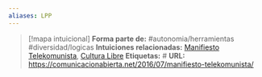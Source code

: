 ```yaml
---
aliases: LPP
--- 
```

> [!mapa intuicional]
> **Forma parte de:** #autonomia/herramientas #diversidad/logicas 
> **Intuiciones relacionadas:** [Manifiesto Telekomunista](Manifiesto%20Telekomunista.md), [Cultura Libre](Cultura%20Libre.md)
> **Etiquetas:** #
> **URL:** https://comunicacionabierta.net/2016/07/manifiesto-telekomunista/

